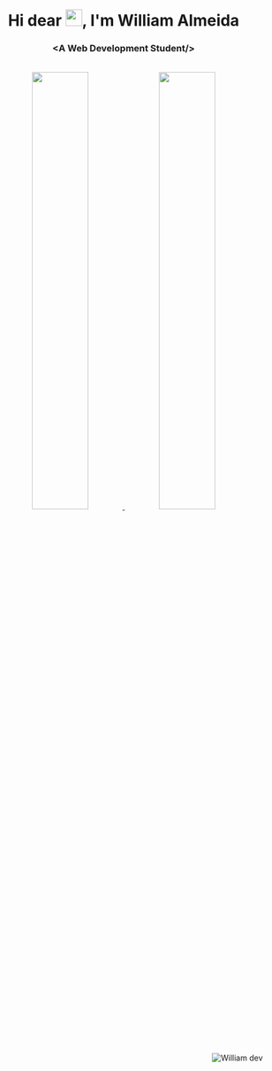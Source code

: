 <h1 align="center">Hi dear <img src="https://raw.githubusercontent.com/kaueMarques/kaueMarques/master/hi.gif" height="30px">, I'm William Almeida</h1>
<h3 align="center"> &lt;A Web Development Student/&gt;</h3>

<br/>
<!-- Githuibu stats-->
<div align="center">
  <a href="https://github.com/willliamdev?tab=repositories" target="_self">
    <img width="45%" src="https://github-readme-stats.vercel.app/api?username=willliamdev&show_icons=true&include_all_commits=true&count_private=true"/>
    <img width="45%" src="https://github-readme-stats.vercel.app/api/top-langs/?username=willliamdev&layout=compact&langs_count=7"/>
  </a>
</div>
  
<br/>
&nbsp; <img align="right" src="https://komarev.com/ghpvc/?username=willliamdev" alt="William dev" />
